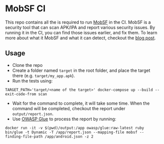 # MobSF CI
This repo contains all the is required to run [MobSF](https://github.com/MobSF/Mobile-Security-Framework-MobSF) in the CI.
MobSF is a security tool that can scan APK/IPA and report various security issues.
By running it in the CI, you can find those issues earlier, and fix them. To learn more about what it MobSF and what it can detect, checkout the [blog post](https://medium.com/@omerlh/how-to-continuously-hacking-your-app-c8b32d1633ad).

## Usage
* Clone the repo
* Create a folder named `target` in the root folder, and place the target there (e.g. `target/my_app.apk`).
* Run the tests using:
```
TARGET_PATH='target/<name of the target>' docker-compose up --build --exit-code-from scan
```
* Wait for the command to complete, it will take some time. When the command will be completed, checkout the report under `output/report.json`.
* Use [OWASP Glue](https://github.com/OWASP/glue) to process the report by running:
```
docker run -it -v $(pwd)/output:/app owasp/glue:raw-latest ruby bin/glue -t Dynamic -T /app/report.json --mapping-file mobsf --finding-file-path /app/android.json -z 2
```